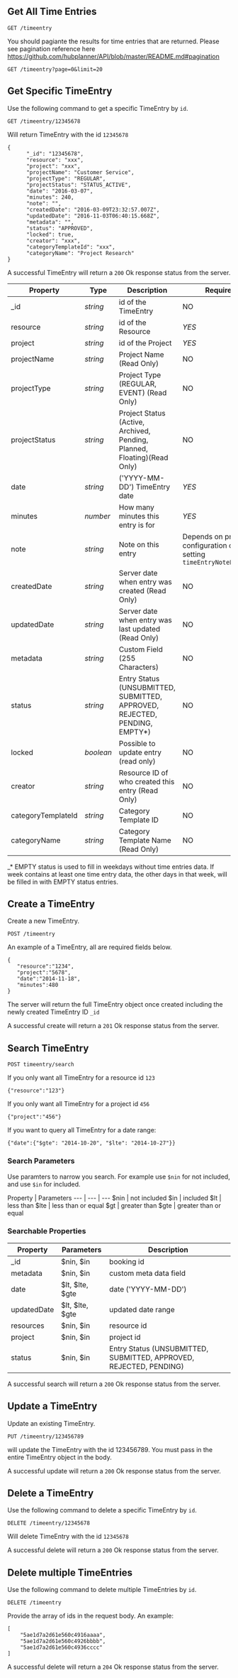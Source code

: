 ## Get All Time Entries

```
GET /timeentry
```

You should pagiante the results for time entries that are returned. Please see pagination reference here https://github.com/hubplanner/API/blob/master/README.md#pagination

```
GET /timeentry?page=0&limit=20
```

## Get Specific TimeEntry
Use the following command to get a specific TimeEntry by `id`.
```
GET /timeentry/12345678
```
Will return TimeEntry with the id `12345678`

```
{
      "_id": "12345678",
      "resource": "xxx",
      "project": "xxx",
      "projectName": "Customer Service",
      "projectType": "REGULAR",
      "projectStatus": "STATUS_ACTIVE",
      "date": "2016-03-07",
      "minutes": 240,
      "note": "",
      "createdDate": "2016-03-09T23:32:57.007Z",
      "updatedDate": "2016-11-03T06:40:15.668Z",
      "metadata": "",
      "status": "APPROVED",
      "locked": true,
      "creator": "xxx",
      "categoryTemplateId": "xxx",
      "categoryName": "Project Research"
}
```

A successful TimeEntry will return a `200` Ok response status from the server.

Property | Type | Description                                                                | Required | Sortable
--- | --- |----------------------------------------------------------------------------| --- | ---
_id | *string* | id of the TimeEntry                                                        | NO | NO
resource | *string* | id of the Resource                                                         | *YES* | NO
project | *string* | id of the Project                                                          | *YES* | NO
projectName | *string* | Project Name (Read Only)                                                   | NO | YES
projectType | *string* | Project Type (REGULAR, EVENT) (Read Only)                                  | NO | NO
projectStatus | *string* | Project Status (Active, Archived, Pending, Planned, Floating)(Read Only)   | NO | NO
date | *string* | ('YYYY-MM-DD') TimeEntry date                                              | *YES* | YES
minutes | *number* | How many minutes this entry is for                                         | *YES* | YES
note | *string* | Note on this entry                                                         | Depends on project configuration of setting `timeEntryNoteRequired` | NO
createdDate | *string* | Server date when entry was created (Read Only)                             | NO | YES
updatedDate | *string* | Server date when entry was last updated (Read Only)                        | NO | YES
metadata | *string* | Custom Field (255 Characters)                                              | NO | YES
status | *string* | Entry Status (UNSUBMITTED, SUBMITTED, APPROVED, REJECTED, PENDING, EMPTY*) | NO | YES
locked | *boolean* | Possible to update entry (read only)                                       | NO | NO
creator |*string* | Resource ID of who created this entry (Read Only)                          | NO | NO
categoryTemplateId |*string* | Category Template ID                                                       | NO | NO
categoryName |*string* | Category Template Name (Read Only)                                         | NO | YES

_* EMPTY status is used to fill in weekdays without time entries data. If week contains at least one time entry data, the other days in that week, will be filled in with EMPTY status entries.

## Create a TimeEntry
Create a new TimeEntry.
```
POST /timeentry
```
An example of a TimeEntry, all are required fields below. 

```
{
   "resource":"1234",
   "project":"5678",
   "date":"2014-11-18",
   "minutes":480
}
```
The server will return the full TimeEntry object once created including the newly created TimeEntry ID `_id`

A successful create will return a `201` Ok response status from the server.

## Search TimeEntry
```
POST timeentry/search
```
If you only want all TimeEntry for a resource id `123`
```
{"resource":"123"}
```
If you only want all TimeEntry for a project id `456`
```
{"project":"456"}
```
If you want to query all TimeEntry for a date range:
```
{"date":{"$gte": "2014-10-20", "$lte": "2014-10-27"}}
```

### Search Parameters
Use paramters to narrow you search. For example use `$nin` for not included, and use `$in` for included.

Property | Parameters
--- | --- | ---
$nin | not included
$in | included
$lt | less than
$lte | less than or equal
$gt | greater than
$gte | greater than or equal

### Searchable Properties
Property | Parameters | Description
--- | --- | ---
_id | $nin, $in | booking id
metadata | $nin, $in | custom meta data field
date | $lt, $lte, $gte | date ('YYYY-MM-DD')
updatedDate | $lt, $lte, $gte | updated date range
resources | $nin, $in | resource id
project | $nin, $in | project id
status | $nin, $in | Entry Status (UNSUBMITTED, SUBMITTED, APPROVED, REJECTED, PENDING)

A successful search will return a `200` Ok response status from the server.

## Update a TimeEntry
Update an existing TimeEntry.
```
PUT /timeentry/123456789
```
will update the TimeEntry with the id 123456789. You must pass in the entire TimeEntry object in the body. 

A successful update will return a `200` Ok response status from the server.

## Delete a TimeEntry
Use the following command to delete a specific TimeEntry by `id`.
```
DELETE /timeentry/12345678
```
Will delete TimeEntry with the id `12345678`

A successful delete will return a `200` Ok response status from the server.

## Delete multiple TimeEntries
Use the following command to delete multiple TimeEntries by `id`.
```
DELETE /timeentry
```
Provide the array of ids in the request body. An example:
```
[
    "5ae1d7a2d61e560c4916aaaa",
    "5ae1d7a2d61e560c4926bbbb",
    "5ae1d7a2d61e560c4936cccc"
]
```

A successful delete will return a `204` Ok response status from the server.
